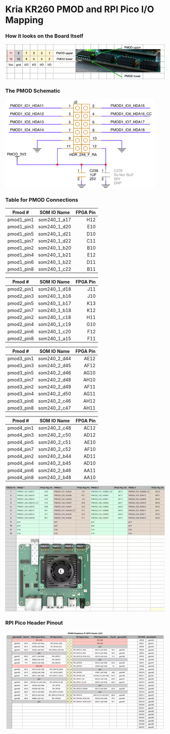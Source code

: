 # Kria KR260 PMOD and RPI Pico I/O Mapping 

### How it looks on the Board Itself
![KR260_PMOD_Layout](images/KR260_PMOD_Layout.png)

### The PMOD Schematic
![PMOD_SCHEMATIC](images/pmodSchema.png)

### Table for PMOD Connections

| Pmod #     | SOM IO Name   | FPGA Pin |
|------------|:-------------:|---------:|
| pmod1_pin1 | som240_1_a17  |    H12   |
| pmod1_pin3 | som240_1_d20  |    E10   |
| pmod1_pin5 | som240_1_d21  |    D10   |
| pmod1_pin7 | som240_1_d22  |    C11   |
| pmod1_pin2 | som240_1_b20  |    B10   |
| pmod1_pin4 | som240_1_b21  |    E12   |
| pmod1_pin6 | som240_1_b22  |    D11   |
| pmod1_pin8 | som240_1_c22  |    B11   |

| Pmod #     | SOM IO Name   | FPGA Pin |
|------------|:-------------:|---------:|
| pmod2_pin1 | som240_1_d18  |    J11   |
| pmod2_pin3 | som240_1_b16  |    J10   |
| pmod2_pin5 | som240_1_b17  |    K13   |
| pmod2_pin7 | som240_1_b18  |    K12   |
| pmod2_pin2 | som240_1_c18  |    H11   |
| pmod2_pin4 | som240_1_c19  |    G10   |
| pmod2_pin6 | som240_1_c20  |    F12   |
| pmod2_pin8 | som240_1_a15  |    F11   |

| Pmod #     | SOM IO Name   | FPGA Pin |
|------------|:-------------:|---------:|
| pmod3_pin1 | som240_2_d44  |   AE12   |
| pmod3_pin3 | som240_2_d45  |   AF12   |
| pmod3_pin5 | som240_2_d46  |   AG10   |
| pmod3_pin7 | som240_2_d48  |   AH10   |
| pmod3_pin2 | som240_2_d49  |   AF11   |
| pmod3_pin4 | som240_2_d50  |   AG11   |
| pmod3_pin6 | som240_2_c46  |   AH12   |
| pmod3_pin8 | som240_2_c47  |   AH11   |

| Pmod #     | SOM IO Name   | FPGA Pin |
|------------|:-------------:|---------:|
| pmod4_pin1 | som240_2_c48  |   AC12   |
| pmod4_pin3 | som240_2_c50  |   AD12   |
| pmod4_pin5 | som240_2_c51  |   AE10   |
| pmod4_pin7 | som240_2_c52  |   AF10   |
| pmod4_pin2 | som240_2_b44  |   AD11   |
| pmod4_pin4 | som240_2_b45  |   AD10   |
| pmod4_pin6 | som240_2_b46  |   AA11   |
| pmod4_pin8 | som240_2_b48  |   AA10   |

![Kria_KR260_IO_Mapping](images/Kria_KR260_IO_Mapping.png)

### RPI Pico Header Pinout
![Kria_KR260_RPI_Header_Pinout](images/Kria_KR260_RPI_Header_Pinout.png)


